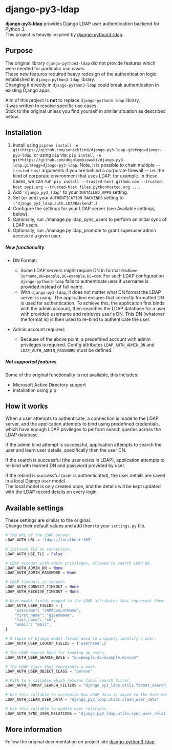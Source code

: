 django-py3-ldap
===============

**django-py3-ldap** provides Django LDAP user authentication backend for Python 3.  
This project is heavily inspired by [django-python3-ldap](https://github.com/etianen/django-python3-ldap).

Purpose
-------

The original library `django-python3-ldap` did not provide
features which were needed for particular use cases.  
These new features required heavy redesign of the authentication logic
established in `django-python3-ldap` library.  
Changing it directly in `django-python3-ldap` could break authentication in existing Django apps.

Aim of this project is **not** to replace `django-python3-ldap` library.  
It was written to resolve specific use cases.  
Stick to the original unless you find yourself in similar situation as described below. 


Installation
------------
1. Install using `pipenv install -e git+https://github.com/sonicblind/django-py3-ldap.git#egg=django-py3-ldap`.
  or using `pip` via: `pip install -e git+https://github.com/dmgolembiowski/django-py3-ldap.git#egg=django-py3-ldap`. 
  Note, it is possible to chain multiple `--trusted-host` arguments if you are behind a corporate firewall -- i.e.
  the kind of corporate environment that uses LDAP, for example.
  In these cases, we can run: `pip install --trusted-host github.com --trusted-host pypi.org --trusted-host files.pythonhosted.org ...`.
2. Add `'django_py3_ldap'` to your `INSTALLED_APPS` setting.
3. Set (or add) your `AUTHENTICATION_BACKENDS` setting to `("django_py3_ldap.auth.LDAPBackend",)`
4. Configure the settings for your LDAP server (see Available settings, below).
5. Optionally, run ./manage.py ldap_sync_users to perform an initial sync of LDAP users.
6. Optionally, run ./manage.py ldap_promote <username> to grant superuser admin access to a given user.


##### New functionality

- DN Format:  
  - Some LDAP servers might require DN in format `CN=Name Surname,OU=people,DC=example,DC=com`.
For such LDAP configuration `django-python3-ldap` fails to authenticate user if 
username is provided instead of full name.
  - With `django-py3-ldap`, it does not matter what DN format the LDAP server is using. 
The application ensures that correctly formatted DN is used for authentication. To achieve this, 
the application first binds with the admin account, then searches the LDAP database
for a user with provided username and retrieves user's DN. This DN (whatever the format is)
is then used to re-bind to authenticate the user.  


- Admin account required:
  - Because of the above point, a predefined account with admin privileges is required.
Config attributes `LDAP_AUTH_ADMIN_DN` and `LDAP_AUTH_ADMIN_PASSWORD` must be defined.  
  


##### Not supported features
Some of the original functionality is not available, this includes:
- Microsoft Active Directory support
- installation using pip


How it works
------------

When a user attempts to authenticate, a connection is made to the LDAP
server, and the application attempts to bind using predefined credentials,
which have enough LDAP privileges to perform search queries across the LDAP database.

If the admin bind attempt is successful, application attempts to search the user
and learn user details, specifically then the user DN.

If the search is successful (the user exists in LDAP), application attempts
to re-bind with learned DN and password provided by user.

If the rebind is successful (user is authenticated), the user details are saved
in a local Django `User` model.  
The local model is only created once,
and the details will be kept updated with the LDAP record details on every login.


Available settings
------------------
These settings are similar to the original.  
Change their default values and add them to your `settings.py` file.

```python
# The URL of the LDAP server.
LDAP_AUTH_URL = "ldap://localhost:389"

# Initiate TLS on connection.
LDAP_AUTH_USE_TLS = False

# LDAP account with admin privileges, allowed to search LDAP DB
LDAP_AUTH_ADMIN_DN = None
LDAP_AUTH_ADMIN_PASSWORD = None

# LDAP timeouts in seconds
LDAP_AUTH_CONNECT_TIMEOUT = None
LDAP_AUTH_RECEIVE_TIMEOUT = None

# User model fields mapped to the LDAP attributes that represent them.
LDAP_AUTH_USER_FIELDS = {
    "username": "sAMAccountName",
    "first_name": "givenName",
    "last_name": "sn",
    "email": "mail",
}

# A tuple of Django model fields used to uniquely identify a user.
LDAP_AUTH_USER_LOOKUP_FIELDS = ('username',)

# The LDAP search base for looking up users.
LDAP_AUTH_USER_SEARCH_BASE = "ou=people,dc=example,dc=com"

# The LDAP class that represents a user.
LDAP_AUTH_USER_OBJECT_CLASS = "person"

# Path to a callable which returns final search filter.
LDAP_AUTH_FORMAT_SEARCH_FILTERS = "django_py3_ldap.utils.format_search_filters"

# Use this callable to customize how LDAP data is saved to the User model.
LDAP_AUTH_CLEAN_USER_DATA = "django_py3_ldap.utils.clean_user_data"

# Use this callable to update user relations.
LDAP_AUTH_SYNC_USER_RELATIONS = "django_py3_ldap.utils.sync_user_relations"
```


More information
----------------

Follow the original documentation on project site [django-python3-ldap](http://github.com/etianen/django-python3-ldap).
